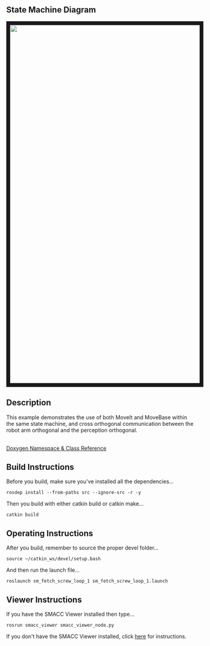  <h2>State Machine Diagram</h2>
<img src="https://github.com/reelrbtx/SMACC/blob/master/smacc_sm_reference_library/sm_fetch_screw_loop_1/docs/smacc_state_machine_20200714-150153.dot.svg" width="950" align="center" border="10"/> 

<h2>Description</h2> This example demonstrates the use of both MoveIt and MoveBase within the same state machine, and cross orthogonal communication between the robot arm orthogonal and the perception orthogonal.<br></br>
 
 <a href="https://reelrbtx.github.io/SMACC_Documentation/master/html/namespacesm__moveit.html">Doxygen Namespace & Class Reference</a> 
 
 <h2>Build Instructions</h2>
Before you build, make sure you've installed all the dependencies...

```
rosdep install --from-paths src --ignore-src -r -y 
```

Then you build with either catkin build or catkin make...

```
catkin build
```

<h2>Operating Instructions</h2>
After you build, remember to source the proper devel folder...

```
source ~/catkin_ws/devel/setup.bash
```

And then run the launch file...

```
roslaunch sm_fetch_screw_loop_1 sm_fetch_screw_loop_1.launch
```

<h2>Viewer Instructions</h2>
If you have the SMACC Viewer installed then type...

```
rosrun smacc_viewer smacc_viewer_node.py
``` 

If you don't have the SMACC Viewer installed, click <a href="http://smacc.ninja/smacc-viewer/">here</a> for instructions.

